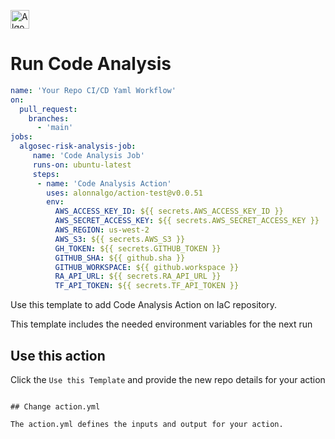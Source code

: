<p align="left">
  <a href="https://www.algosec.com"><img height="30" alt="Algosec" src="https://raw.githubusercontent.com/alonnalgo/action-test/main/icons/critical.png"></a>
</p>

# Run Code Analysis

```yaml
name: 'Your Repo CI/CD Yaml Workflow'
on:
  pull_request:
    branches:
      - 'main'
jobs:
  algosec-risk-analysis-job:
     name: 'Code Analysis Job'
     runs-on: ubuntu-latest
     steps:
      - name: 'Code Analysis Action'
        uses: alonnalgo/action-test@v0.0.51
        env:
          AWS_ACCESS_KEY_ID: ${{ secrets.AWS_ACCESS_KEY_ID }}
          AWS_SECRET_ACCESS_KEY: ${{ secrets.AWS_SECRET_ACCESS_KEY }}
          AWS_REGION: us-west-2
          AWS_S3: ${{ secrets.AWS_S3 }}
          GH_TOKEN: ${{ secrets.GITHUB_TOKEN }}
          GITHUB_SHA: ${{ github.sha }}
          GITHUB_WORKSPACE: ${{ github.workspace }}
          RA_API_URL: ${{ secrets.RA_API_URL }}
          TF_API_TOKEN: ${{ secrets.TF_API_TOKEN }}
```

Use this template to add Code Analysis Action on IaC repository.

This template includes the needed environment variables for the next run


## Use this action

Click the `Use this Template` and provide the new repo details for your action

```

## Change action.yml

The action.yml defines the inputs and output for your action.

